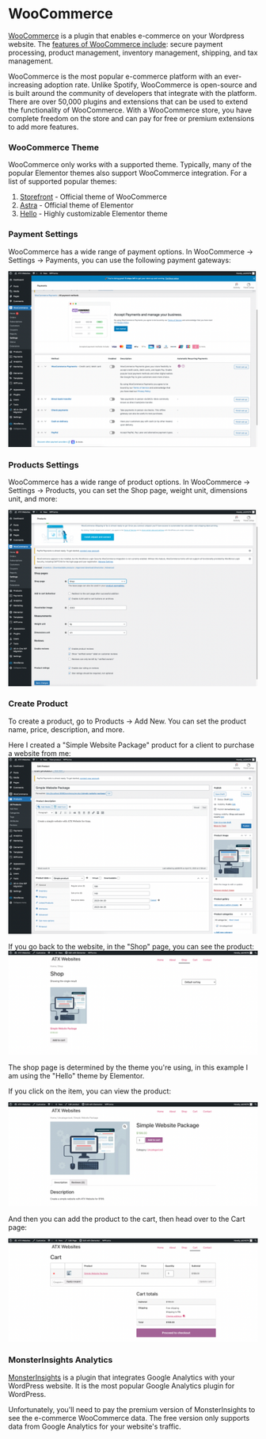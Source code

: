 # WooCommerce
[WooCommerce](https://woocommerce.com/) is a plugin that enables e-commerce on your Wordpress website. The [features of WooCommerce include](https://woocommerce.com/woocommerce-features/): secure payment processing, product management, inventory management, shipping, and tax management.

WooCommerce is the most popular e-commerce platform with an ever-increasing adoption rate. Unlike Spotify, WooCommerce is open-source and is built around the community of developers that integrate with the platform. There are over 50,000 plugins and extensions that can be used to extend the functionality of WooCommerce. With a WooCommerce store, you have complete freedom on the store and can pay for free or premium extensions to add more features.

### WooCommerce Theme
WooCommerce only works with a supported theme. Typically, many of the popular Elementor themes also support WooCommerce integration. For a list of supported popular themes:
1. [Storefront](https://woocommerce.com/storefront/) - Official theme of WooCommerce
2. [Astra](https://wpastra.com/) - Official theme of Elementor
3. [Hello](https://elementor.com/products/hello-theme/) - Highly customizable Elementor theme

### Payment Settings
WooCommerce has a wide range of payment options. In WooCommerce -> Settings -> Payments, you can use the following payment gateways:

![woocommerce payments](misc/woocommerce-payments.png)

### Products Settings
WooCommerce has a wide range of product options. In WooCommerce -> Settings -> Products, you can set the Shop page, weight unit, dimensions unit, and more:

![woocommerce products](misc/woocommerce-products.png)

### Create Product
To create a product, go to Products -> Add New. You can set the product name, price, description, and more.

Here I created a "Simple Website Package" product for a client to purchase a website from me:
![woocommerce website product](misc/woocommerce-website-product.png)

If you go back to the website, in the "Shop" page, you can see the product:
![woocommerce shop page](misc/woocommerce-shop-page.png)

The shop page is determined by the theme you're using, in this example I am using the "Hello" theme by Elementor.

If you click on the item, you can view the product:

![woocommerce product page](misc/woocommerce-product-page.png)

And then you can add the product to the cart, then head over to the Cart page:

![woocommerce cart page](misc/woocommerce-cart-page.png)

### MonsterInsights Analytics
[MonsterInsights](https://www.monsterinsights.com/) is a plugin that integrates Google Analytics with your WordPress website. It is the most popular Google Analytics plugin for WordPress.

Unfortunately, you'll need to pay the premium version of MonsterInsights to see the e-commerce WooCommerce data. The free version only supports data from Google Analytics for your website's traffic.